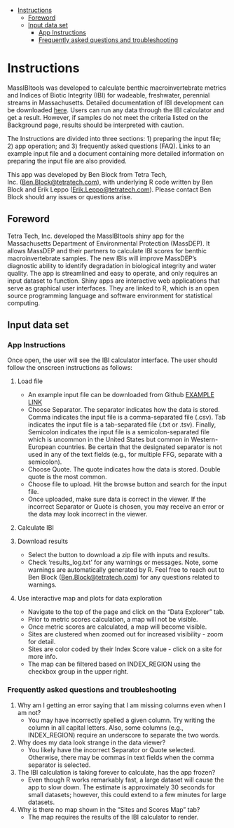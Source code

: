 -   [Instructions](#instructions)
    -   [Foreword](#foreword)
    -   [Input data set](#input-data-set)
        -   [App Instructions](#app-instructions)
        -   [Frequently asked questions and
            troubleshooting](#frequently-asked-questions-and-troubleshooting)

Instructions
============

MassIBItools was developed to calculate benthic macroinvertebrate
metrics and Indices of Biotic Integrity (IBI) for wadeable, freshwater,
perennial streams in Massachusetts. Detailed documentation of IBI
development can be downloaded
[here](https://github.com/Blocktt/MassIBItools/tree/master/reports).
Users can run any data through the IBI calculator and get a result.
However, if samples do not meet the criteria listed on the Background
page, results should be interpreted with caution.

The Instructions are divided into three sections: 1) preparing the input
file; 2) app operation; and 3) frequently asked questions (FAQ). Links
to an example input file and a document containing more detailed
information on preparing the input file are also provided.

This app was developed by Ben Block from Tetra Tech,
Inc. (<a href="mailto:Ben.Block@tetratech.com" class="email">Ben.Block@tetratech.com</a>),
with underlying R code written by Ben Block and Erik Leppo
(<a href="mailto:Erik.Leppo@tetratech.com" class="email">Erik.Leppo@tetratech.com</a>).
Please contact Ben Block should any issues or questions arise.

Foreword
--------

Tetra Tech, Inc. developed the MassIBItools shiny app for the
Massachusetts Department of Environmental Protection (MassDEP). It
allows MassDEP and their partners to calculate IBI scores for benthic
macroinvertebrate samples. The new IBIs will improve MassDEP’s
diagnostic ability to identify degradation in biological integrity and
water quality. The app is streamlined and easy to operate, and only
requires an input dataset to function. Shiny apps are interactive web
applications that serve as graphical user interfaces. They are linked to
R, which is an open source programming language and software environment
for statistical computing.

Input data set
--------------

### App Instructions

Once open, the user will see the IBI calculator interface. The user
should follow the onscreen instructions as follows:

1.  Load file

    -   An example input file can be downloaded from Github [EXAMPLE
        LINK](https://github.com/Blocktt/MassIBItools/tree/master/inst/shiny-examples/MassIBItools/Examples)
    -   Choose Separator. The separator indicates how the data is
        stored. Comma indicates the input file is a comma-separated file
        (.csv). Tab indicates the input file is a tab-separated file
        (.txt or .tsv). Finally, Semicolon indicates the input file is a
        semicolon-separated file which is uncommon in the United States
        but common in Western-European countries. Be certain that the
        designated separator is not used in any of the text fields
        (e.g., for multiple FFG, separate with a semicolon).
    -   Choose Quote. The quote indicates how the data is stored. Double
        quote is the most common.
    -   Choose file to upload. Hit the browse button and search for the
        input file.
    -   Once uploaded, make sure data is correct in the viewer. If the
        incorrect Separator or Quote is chosen, you may receive an error
        or the data may look incorrect in the viewer.

2.  Calculate IBI

3.  Download results

    -   Select the button to download a zip file with inputs and
        results.
    -   Check ‘results\_log.txt’ for any warnings or messages. Note,
        some warnings are automatically generated by R. Feel free to
        reach out to Ben Block
        (<a href="mailto:Ben.Block@tetratech.com" class="email">Ben.Block@tetratech.com</a>)
        for any questions related to warnings.

4.  Use interactive map and plots for data exploration

    -   Navigate to the top of the page and click on the “Data Explorer”
        tab.
    -   Prior to metric scores calculation, a map will not be visible.
    -   Once metric scores are calculated, a map will become visible.
    -   Sites are clustered when zoomed out for increased visibility -
        zoom for detail.
    -   Sites are color coded by their Index Score value - click on a
        site for more info.
    -   The map can be filtered based on INDEX\_REGION using the
        checkbox group in the upper right.

### Frequently asked questions and troubleshooting

1.  Why am I getting an error saying that I am missing columns even when
    I am not?
    -   You may have incorrectly spelled a given column. Try writing the
        column in all capital letters. Also, some columns (e.g.,
        INDEX\_REGION) require an underscore to separate the two words.
2.  Why does my data look strange in the data viewer?
    -   You likely have the incorrect Separator or Quote selected.
        Otherwise, there may be commas in text fields when the comma
        separator is selected.
3.  The IBI calculation is taking forever to calculate, has the app
    frozen?
    -   Even though R works remarkably fast, a large dataset will cause
        the app to slow down. The estimate is approximately 30 seconds
        for small datasets; however, this could extend to a few minutes
        for large datasets.
4.  Why is there no map shown in the “Sites and Scores Map” tab?
    -   The map requires the results of the IBI calculator to render.
